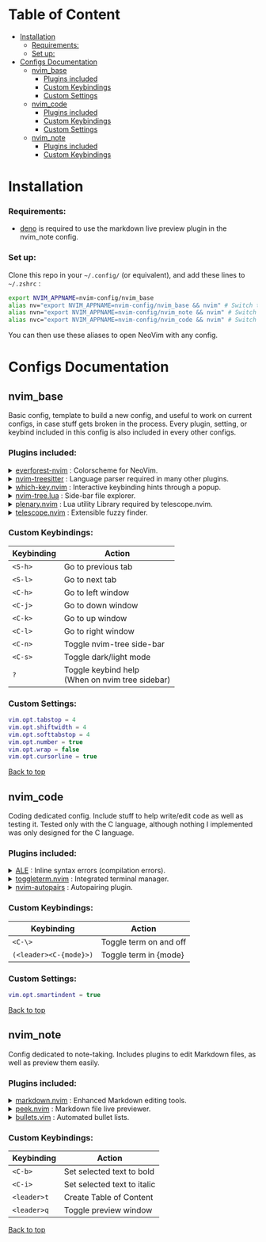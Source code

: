 <a name="top"></a>
# Table of Content

- [Installation](#installation)
    - [Requirements:](#requirements)
    - [Set up:](#set-up)
- [Configs Documentation](#configs-documentation)
    - [nvim_base](#nvim_base)
        - [Plugins included](#plugins-included)
        - [Custom Keybindings](#custom-keybindings)
        - [Custom Settings](#custom-settings)
    - [nvim_code](#nvim_code)
        - [Plugins included](#plugins-included-1)
        - [Custom Keybindings](#custom-keybindings-1)
        - [Custom Settings](#custom-settings-1)
    - [nvim_note](#nvim_note)
        - [Plugins included](#plugins-included-2)
        - [Custom Keybindings](#custom-keybindings-2)


# Installation

### Requirements:

- [deno](https://deno.com) is required to use the markdown live preview plugin in the nvim_note config.


### Set up:

Clone this repo in your `~/.config/` (or equivalent), and add these lines to `~/.zshrc` :
```bash
export NVIM_APPNAME=nvim-config/nvim_base
alias nv="export NVIM_APPNAME=nvim-config/nvim_base && nvim" # Switch to and open with basic config
alias nvn="export NVIM_APPNAME=nvim-config/nvim_note && nvim" # Switch to and open with note-taking config
alias nvc="export NVIM_APPNAME=nvim-config/nvim_code && nvim" # Switch to and open with coding config
```
You can then use these aliases to open NeoVim with any config.

# Configs Documentation

## nvim_base

Basic config, template to build a new config, and useful to work on current configs, in case stuff gets broken in the process.
Every plugin, setting, or keybind included in this config is also included in every other configs.

### Plugins included:

<details>
  <summary><a href="https://github.com/neanias/everforest-nvim">everforest-nvim</a> : Colorscheme for NeoVim.</summary>
  <ul>
    <li>Configured to dim inactive windows (better visibility of focused window).</li>
    <li>
      Custom keybinding:
      <ul>
        <li>Switch Dark/Light mode: <code>&lt;C-s&gt;</code></li>
      </ul>
    </li>
  </ul>
</details>
<details>
  <summary><a href="https://github.com/nvim-treesitter/nvim-treesitter">nvim-treesitter</a> : Language parser required in many other plugins.</summary>
</details>
<details>
  <summary><a href="https://github.com/folke/which-key.nvim">which-key.nvim</a> : Interactive keybinding hints through a popup.</summary>
</details>
<details>
  <summary><a href="https://github.com/nvim-tree/nvim-tree.lua">nvim-tree.lua</a> : Side-bar file explorer.</summary>
  <ul>
    <li>
      Custom keybinding:
      <ul>
        <li>Toggle on/off side-bar: <code>&lt;C-n&gt;</code></li>
      </ul>
    </li>
    <li>
      Changed internal mapping when focused on side-bar (in order to match the Split Window keybinding of <code>&lt;C-w&gt;</code>):
      <ul>
        <li>'Open: Horizontal Split': <code>s</code></li>
        <li>'Open: Vertical Split': <code>v</code></li>
        <li>'Open: New Tab': <code>t</code></li>
        <li>'Run System': <code>&lt;C-s&gt;</code> (because <code>s</code> was already taken by this, so swapped them)</li>
      </ul>
    </li>
    <li>To see ALL keybindings (default and custom), when focused on sidebar: <code>?</code></li>
  </ul>
</details>
<details>
  <summary><a href="https://github.com/nvim-lua/plenary.nvim">plenary.nvim</a> : Lua utility Library required by telescope.nvim.</summary>
</details>
<details>
  <summary><a href="https://github.com/nvim-telescope/telescope.nvim">telescope.nvim</a> : Extensible fuzzy finder.</summary>
</details>


### Custom Keybindings:

| Keybinding | Action                                             |
| ---------- | -------------------------------------------------- |
| `<S-h>`    | Go to previous tab                                 |
| `<S-l>`    | Go to next tab                                     |
| `<C-h>`    | Go to left window                                  |
| `<C-j>`    | Go to down window                                  |
| `<C-k>`    | Go to up window                                    |
| `<C-l>`    | Go to right window                                 |
| `<C-n>`    | Toggle nvim-tree side-bar                          |
| `<C-s>`    | Toggle dark/light mode                             |
| `?`        | Toggle keybind help<br>(When on nvim tree sidebar) |


### Custom Settings:

```lua
vim.opt.tabstop = 4
vim.opt.shiftwidth = 4
vim.opt.softtabstop = 4
vim.opt.number = true
vim.opt.wrap = false
vim.opt.cursorline = true
```

[Back to top](#top)


## nvim_code

Coding dedicated config. Include stuff to help write/edit code as well as testing it. Tested only with the C language, although nothing I implemented was only designed for the C language.

### Plugins included:

<details>
  <summary><a href="https://github.com/dense-analysis/ale">ALE</a> : Inline syntax errors (compilation errors).</summary>
  <ul>
    <li>Can probably do other stuff, but didn't want to get into it as it was only for the inline errors that I added it.</li>
    <li>
      Custom keybind:
      <ul>
        <li>Toggle inline errors: <code>&lt;leader&gt;c</code></li>
      </ul>
    </li>
    <li>
      Custom config:
      <ul>
        <li>
          Added a custom function (written by chatGPT tbh) to disable inline errors when entering insert mode. Will have to toggle it back on afterward.
          <ul>
            <li>If you do not want this option you can remove the function in <code>nvim_code/lua/config/ALE.lua</code>. Be aware that the first line is the toggle keybind.</li>
          </ul>
        </li>
      </ul>
    </li>
  </ul>
</details>
<details>
  <summary><a href="https://github.com/akinsho/toggleterm.nvim">toggleterm.nvim</a> : Integrated terminal manager.</summary>
  <ul>
    <li>Very powerful, can be used to manage several terminals in various ways at the same time, but I only included it in order to make managing one terminal much more intuitive than it is by default.</li>
    <li>
      Custom keybindings:
      <ul>
        <li>Toggle term: <code>&lt;C-\&gt;</code></li>
        <li>Toggle term in vertical, horizontal, float, or tab mode: <code>(&lt;leader&gt;&lt;C-{first_letter_of_mode}&gt;)</code></li>
        <li>Now works in terminal mode: <code>&lt;esc&gt;</code></li>
        <li>
          Now works in terminal mode: <code>&lt;C-{h, j, k, l}&gt;</code>
          <ul>
            <li>Lets the terminal in terminal mode, so you can naviguate seamlessly while never leaving terminal mode in your term.</li>
          </ul>
        </li>
        <li>Exits terminal mode and then does <code>&lt;C-w&gt;</code>: <code>&lt;C-w&gt;</code></li>
      </ul>
    </li>
    <li>Size for horizontal and vertical mode can be changed in the keybinds in <code>/lua/config/toggleterm.lua</code>.</li>
  </ul>
</details>
<details>
  <summary><a href="https://github.com/windwp/nvim-autopairs">nvim-autopairs</a> : Autopairing plugin.</summary>
  <ul>
    <li>Match opening brackets/quotes/etc with closing ones after cursor.</li>
  </ul>
</details>


### Custom Keybindings:

| Keybinding             | Action                    |
| ---------------------- | ------------------------- |
| `<C-\>`                | Toggle term on and off    |
| `(<leader><C-{mode}>)` | Toggle term in {mode}     |


### Custom Settings:

```lua
vim.opt.smartindent = true
```


[Back to top](#top)


## nvim_note

Config dedicated to note-taking. Includes plugins to edit Markdown files, as well as preview them easily.

### Plugins included:

<details>
  <summary><a href="https://github.com/tadmccorkle/markdown.nvim">markdown.nvim</a> : Enhanced Markdown editing tools.</summary>
  <ul>
    <li>Included for the inline styling keybindings and Table of Content creator.</li>
    <li>
      Custom keybindings:
      <ul>
        <li>Set selected text (Visual mode) to bold: <code>&lt;C-b&gt;</code></li>
        <li>Set selected text (Visual mode) to italics: <code>&lt;C-i&gt;</code></li>
        <li>
          Create Table of Content: <code>&lt;leader&gt;t</code>
          <ul>
            <li>(Based on Markdown headings in your file)</li>
          </ul>
        </li>
      </ul>
    </li>
  </ul>
</details>
<details>
  <summary><a href="https://github.com/toppair/peek.nvim">peek.nvim</a> : Markdown file live previewer.</summary>
  <ul>
    <li>Opens another window (outside of the terminal) showing a live preview of the file in a GitHub style, updating in real time.</li>
    <li>
      Custom keybinding:
      <ul>
        <li>Toggle preview window: <code>&lt;C-q&gt;</code></li>
      </ul>
    </li>
    <li>
      <strong>Warning!</strong>
      <ul>
        <li>This plugin requires <a href="https://deno.com">deno</a>.</li>
        <li>
          Doesn't work on every system.
          <ul>
            <li>Worked fine when tested on Dells running Ubuntu.</li>
            <li>Didn't work when tested on iMacs running Ubuntu.</li>
          </ul>
        </li>
      </ul>
    </li>
  </ul>
</details>
<details>
  <summary><a href="https://github.com/bullets-vim/bullets.vim">bullets.vim</a> : Automated bullet lists.</summary>
</details>


### Custom Keybindings:

| Keybinding  | Action                      |
| ----------- | --------------------------- |
| `<C-b>`     | Set selected text to bold   |
| `<C-i>`     | Set selected text to italic |
| `<leader>t` | Create Table of Content     |
| `<leader>q` | Toggle preview window       |


[Back to top](#top)
